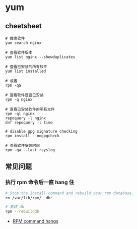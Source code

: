 # yum

## cheetsheet

```
# 搜索软件
yum search nginx

# 查看软件版本
yum list nginx --showduplicates

# 查看已安装的所有软件
yum list installed

# 或者
rpm -qa

# 查看软件是否已安装
rpm -q nginx

# 查看已安装软件的所有文件
rpm -ql nginx
repoquery -l nginx
dnf repoquery -l time

# disable gpg signature checking
rpm install --nogpgcheck

# 查看软件安装时间
rpm -qa --last rsyslog
```

## 常见问题

### 执行 rpm 命令后一直 hang 住

```sh
# Stop the install command and rebuild your rpm database.
rm /var/lib/rpm/__db*

# 重建 db
rpm --rebuilddb
```

- [RPM command hangs](https://serverfault.com/questions/622671/rpm-command-hangs)
